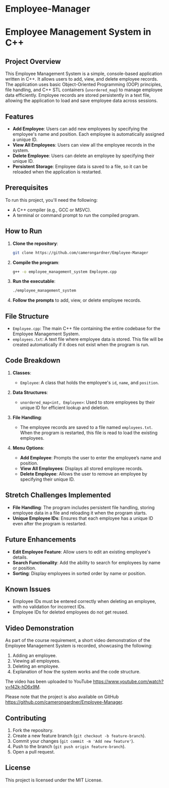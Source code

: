 # Employee-Manager

# Employee Management System in C++

## Project Overview

This Employee Management System is a simple, console-based application written in C++. It allows users to add, view, and delete employee records. The application uses basic Object-Oriented Programming (OOP) principles, file handling, and C++ STL containers (`unordered_map`) to manage employee data efficiently. Employee records are stored persistently in a text file, allowing the application to load and save employee data across sessions.

## Features

- **Add Employee**: Users can add new employees by specifying the employee's name and position. Each employee is automatically assigned a unique ID.
- **View All Employees**: Users can view all the employee records in the system.
- **Delete Employee**: Users can delete an employee by specifying their unique ID.
- **Persistent Storage**: Employee data is saved to a file, so it can be reloaded when the application is restarted.

## Prerequisites

To run this project, you'll need the following:

- A C++ compiler (e.g., GCC or MSVC).
- A terminal or command prompt to run the compiled program.

## How to Run

1. **Clone the repository**:
    ```bash
    git clone https://github.com/camerongardner/Employee-Manager
    ```

2. **Compile the program**:
    ```bash
    g++ -o employee_management_system Employee.cpp
    ```

3. **Run the executable**:
    ```bash
    ./employee_management_system
    ```

4. **Follow the prompts** to add, view, or delete employee records.

## File Structure

- `Employee.cpp`: The main C++ file containing the entire codebase for the Employee Management System.
- `employees.txt`: A text file where employee data is stored. This file will be created automatically if it does not exist when the program is run.

## Code Breakdown

1. **Classes**:
    - `Employee`: A class that holds the employee's `id`, `name`, and `position`.

2. **Data Structures**:
    - `unordered_map<int, Employee>`: Used to store employees by their unique ID for efficient lookup and deletion.

3. **File Handling**:
    - The employee records are saved to a file named `employees.txt`. When the program is restarted, this file is read to load the existing employees.

4. **Menu Options**:
    - **Add Employee**: Prompts the user to enter the employee’s name and position.
    - **View All Employees**: Displays all stored employee records.
    - **Delete Employee**: Allows the user to remove an employee by specifying their unique ID.

## Stretch Challenges Implemented

- **File Handling**: The program includes persistent file handling, storing employee data in a file and reloading it when the program starts.
- **Unique Employee IDs**: Ensures that each employee has a unique ID even after the program is restarted.

## Future Enhancements

- **Edit Employee Feature**: Allow users to edit an existing employee's details.
- **Search Functionality**: Add the ability to search for employees by name or position.
- **Sorting**: Display employees in sorted order by name or position.

## Known Issues

- Employee IDs must be entered correctly when deleting an employee, with no validation for incorrect IDs.
- Employee IDs for deleted employees do not get reused. 

## Video Demonstration

As part of the course requirement, a short video demonstration of the Employee Management System is recorded, showcasing the following:
1. Adding an employee.
2. Viewing all employees.
3. Deleting an employee.
4. Explanation of how the system works and the code structure.

The video has been uploaded to YouTube https://www.youtube.com/watch?v=f42k-hD6x9M.

Please note that the project is also available on GitHub https://github.com/camerongardner/Employee-Manager.

## Contributing

1. Fork the repository.
2. Create a new feature branch (`git checkout -b feature-branch`).
3. Commit your changes (`git commit -m 'Add new feature'`).
4. Push to the branch (`git push origin feature-branch`).
5. Open a pull request.

## License

This project is licensed under the MIT License.
